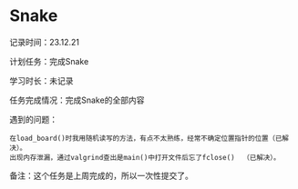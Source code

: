 # Snake

记录时间：23.12.21

计划任务：完成Snake

学习时长：未记录

任务完成情况：完成Snake的全部内容

遇到的问题：

    在load_board()时我用随机读写的方法，有点不太熟练，经常不确定位置指针的位置（已解决）。
    出现内存泄漏，通过valgrind查出是main()中打开文件后忘了fclose()  （已解决）。

备注：这个任务是上周完成的，所以一次性提交了。